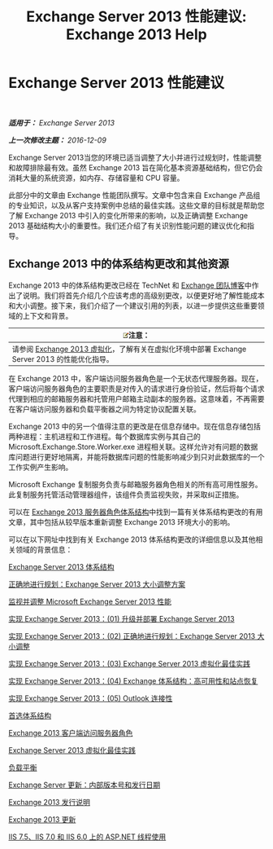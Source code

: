 ﻿---
title: 'Exchange Server 2013 性能建议: Exchange 2013 Help'
TOCTitle: Exchange Server 2013 性能建议
ms:assetid: 6d0aea68-10d5-4a18-b632-a814ce3daa43
ms:mtpsurl: https://technet.microsoft.com/zh-cn/library/Dn879084(v=EXCHG.150)
ms:contentKeyID: 63895117
ms.date: 01/11/2018
mtps_version: v=EXCHG.150
ms.translationtype: HT
---

# Exchange Server 2013 性能建议

 

_**适用于：** Exchange Server 2013_

_**上一次修改主题：** 2016-12-09_

Exchange Server 2013当您的环境已适当调整了大小并进行过规划时，性能调整和故障排除最有效。虽然 Exchange 2013 旨在简化基本资源基础结构，但它仍会消耗大量的系统资源，如内存、存储容量和 CPU 容量。

此部分中的文章由 Exchange 性能团队撰写。文章中包含来自 Exchange 产品组的专业知识，以及从客户支持案例中总结的最佳实践。这些文章的目标就是帮助您了解 Exchange 2013 中引入的变化所带来的影响，以及正确调整 Exchange 2013 基础结构大小的重要性。我们还介绍了有关识别性能问题的建议优化和指导。

## Exchange 2013 中的体系结构更改和其他资源

Exchange 2013 中的体系结构更改已经在 TechNet 和 [Exchange 团队博客](https://go.microsoft.com/fwlink/p/?linkid=35786)中作出了说明。我们将首先介绍几个应该考虑的高级别更改，以便更好地了解性能成本和大小调整。接下来，我们介绍了一个建议引用的列表，以进一步提供这些重要领域的上下文和背景。

<table>
<thead>
<tr class="header">
<th><img src="images/Bb124558.note(EXCHG.150).gif" title="注意" alt="注意" />注意：</th>
</tr>
</thead>
<tbody>
<tr class="odd">
<td>请参阅 <a href="exchange-2013-virtualization-exchange-2013-help.md">Exchange 2013 虚拟化</a>，了解有关在虚拟化环境中部署 Exchange Server 2013 的性能优化指导。</td>
</tr>
</tbody>
</table>


在 Exchange 2013 中，客户端访问服务器角色是一个无状态代理服务器。现在，客户端访问服务器角色的主要职责是对传入的请求进行身份验证，然后将每个请求代理到相应的邮箱服务器和托管用户邮箱主动副本的服务器。这意味着，不再需要在客户端访问服务器和负载平衡器之间为特定协议配置关联。

Exchange 2013 中的另一个值得注意的更改是在信息存储中。现在信息存储包括两种进程：主机进程和工作进程。每个数据库实例与其自己的 Microsoft.Exchange.Store.Worker.exe 进程相关联。这样允许对有问题的数据库问题进行更好地隔离，并能将数据库问题的性能影响减少到只对此数据库的一个工作实例产生影响。

Microsoft Exchange 复制服务负责与邮箱服务器角色相关的所有高可用性服务。此复制服务托管活动管理器组件，该组件负责监视失败，并采取纠正措施。

可以在 [Exchange 2013 服务器角色体系结构](https://go.microsoft.com/fwlink/p/?linkid=523735)中找到一篇有关体系结构更改的有用文章，其中包括从较早版本重新调整 Exchange 2013 环境大小的影响。

可以在以下网址中找到有关 Exchange 2013 体系结构更改的详细信息以及其他相关领域的背景信息：

[Exchange Server 2013 体系结构](https://go.microsoft.com/fwlink/p/?linkid=523769)

[正确地进行规划：Exchange Server 2013 大小调整方案](https://go.microsoft.com/fwlink/p/?linkid=523773)

[监视并调整 Microsoft Exchange Server 2013 性能](https://go.microsoft.com/fwlink/p/?linkid=523774)

[实现 Exchange Server 2013：(01) 升级并部署 Exchange Server 2013](https://go.microsoft.com/fwlink/p/?linkid=523775)

[实现 Exchange Server 2013：(02) 正确地进行规划：Exchange Server 2013 大小调整](https://go.microsoft.com/fwlink/p/?linkid=523776)

[实现 Exchange Server 2013：(03) Exchange Server 2013 虚拟化最佳实践](https://go.microsoft.com/fwlink/p/?linkid=523777)

[实现 Exchange Server 2013：(04) Exchange 体系结构：高可用性和站点恢复](https://go.microsoft.com/fwlink/p/?linkid=523779)

[实现 Exchange Server 2013：(05) Outlook 连接性](https://go.microsoft.com/fwlink/p/?linkid=523781)

[首选体系结构](https://go.microsoft.com/fwlink/p/?linkid=523782)

[Exchange 2013 客户端访问服务器角色](https://go.microsoft.com/fwlink/p/?linkid=386373)

[Exchange Server 2013 虚拟化最佳实践](https://go.microsoft.com/fwlink/p/?linkid=523783)

[负载平衡](load-balancing-exchange-2013-help.md)

[Exchange Server 更新：内部版本号和发行日期](https://technet.microsoft.com/zh-cn/library/hh135098\(v=exchg.150\))

[Exchange 2013 发行说明](release-notes-for-exchange-2013-exchange-2013-help.md)

[Exchange 2013 更新](updates-for-exchange-2013-exchange-2013-help.md)

[IIS 7.5、IIS 7.0 和 IIS 6.0 上的 ASP.NET 线程使用](https://go.microsoft.com/fwlink/p/?linkid=169626)

